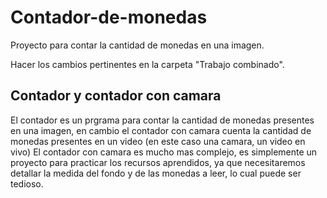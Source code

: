 # Contador-de-monedas

Proyecto para contar la cantidad de monedas en una imagen.

Hacer los cambios pertinentes en la carpeta "Trabajo combinado".

## Contador y contador con camara
El contador es un prgrama para contar la cantidad de monedas presentes en una imagen, en cambio el contador con camara cuenta la cantidad de monedas presentes en un video (en este caso una camara, un video en vivo)
El contador con camara es mucho mas complejo, es simplemente un proyecto para practicar los recursos aprendidos, ya que necesitaremos detallar la medida del fondo y de las monedas a leer, lo cual puede ser tedioso.
